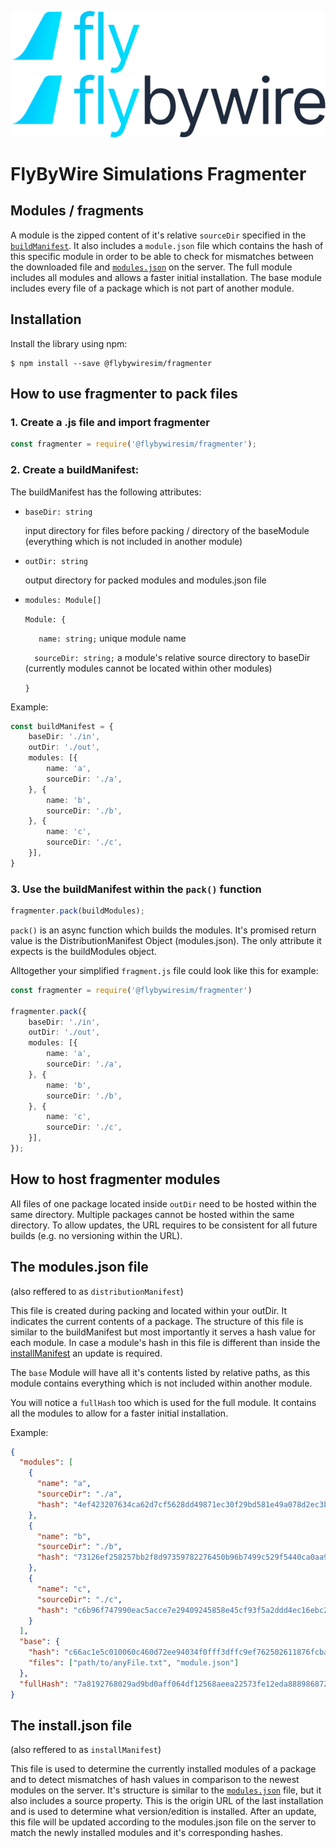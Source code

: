 ![FlyByWire Simulations](https://raw.githubusercontent.com/flybywiresim/branding/1391fc003d8b5d439d01ad86e2778ae0bfc8b682/tails-with-text/FBW-Color-Light.svg#gh-dark-mode-only)
![FlyByWire Simulations](https://github.com/flybywiresim/branding/blob/master/tails-with-text/FBW-Color-Dark.svg#gh-light-mode-only)


# FlyByWire Simulations Fragmenter

## Modules / fragments

A module is the zipped content of it's relative `sourceDir` specified in the [`buildManifest`](#2-create-a-buildmanifest). It also includes a `module.json` file which contains the hash of this specific module in order to be able to check for mismatches between the downloaded file and [`modules.json`](#the-modulesjson-file) on the server. The full module includes all modules and allows a faster initial installation. The base module includes every file of a package which is not part of another module.

## Installation

Install the library using npm:
```shell
$ npm install --save @flybywiresim/fragmenter
```
## How to use fragmenter to pack files

### 1. Create a .js file and import fragmenter
```ts
const fragmenter = require('@flybywiresim/fragmenter');
```
### 2. Create a buildManifest:

The buildManifest has the following attributes:

- `baseDir: string` 

    input directory for files before packing / directory of the baseModule (everything which is not included in another module)

 - `outDir: string`

    output directory for packed modules and modules.json file

- `modules: Module[]`
    
    `Module: {`
    
    `   name: string;` unique module name
    
    `   sourceDir: string; ` a module's relative source directory to baseDir (currently modules cannot be located within other modules)
    
    `}`

Example:

```ts
const buildManifest = {
    baseDir: './in',
    outDir: './out',
    modules: [{
        name: 'a',
        sourceDir: './a',
    }, {
        name: 'b',
        sourceDir: './b',
    }, {
        name: 'c',
        sourceDir: './c',
    }],
}
```

### 3. Use the buildManifest within the `pack()` function

```ts
fragmenter.pack(buildModules);
```
`pack()` is an async function which builds the modules. It's promised return value is the DistributionManifest Object (modules.json). The only attribute it expects is the buildModules object.

Alltogether your simplified `fragment.js` file could look like this for example:
```ts
const fragmenter = require('@flybywiresim/fragmenter')

fragmenter.pack({
    baseDir: './in',
    outDir: './out',
    modules: [{
        name: 'a',
        sourceDir: './a',
    }, {
        name: 'b',
        sourceDir: './b',
    }, {
        name: 'c',
        sourceDir: './c',
    }],
});
```

## How to host fragmenter modules

All files of one package located inside `outDir` need to be hosted within the same directory. Multiple packages cannot be hosted within the same directory. To allow updates, the URL requires to be consistent for all future builds (e.g. no versioning within the URL).

## The modules.json file

(also reffered to as `distributionManifest`)

This file is created during packing and located within your outDir. It indicates the current contents of a package. The structure of this file is similar to the buildManifest but most importantly it serves a hash value for each module. In case a module's hash in this file is different than inside the [installManifest](#-the-install.json-file) an update is required.

The `base` Module will have all it's contents listed by relative paths, as this module contains everything which is not included within another module.

You will notice a `fullHash` too which is used for the full module. It contains all the modules to allow for a faster initial installation.

Example:

```json
{
  "modules": [
    {
      "name": "a",
      "sourceDir": "./a",
      "hash": "4ef423207634ca62d7cf5628dd49871ec30f29bd581e49a078d2ec3be5afb7b71e53a4437c3efa2ad0f1e42e754aa2f99e48f26fd580418384ed49ba169d13fd"
    },
    {
      "name": "b",
      "sourceDir": "./b",
      "hash": "73126ef258257bb2f8d97359782276450b96b7499c529f5440ca0aa9f6545a41462f07797d05665b06bcdf2ef69e695e3f213f0c6f1acb3c23da5339cf9b9108"
    },
    {
      "name": "c",
      "sourceDir": "./c",
      "hash": "c6b96f747990eac5acce7e29409245858e45cf93f5a2ddd4ec16ebc22a3863457d0ebdaf7a5d29b7e51edab930e3129c4c867b21b9837083dc4c2b995c00990e"
    }
  ],
  "base": {
    "hash": "c66ac1e5c010060c460d72ee94034f0fff3dffc9ef762502611876fcba444c9d7b5a761952a906175db7e96243b8d93651a0468d3e768709eb7895f36c35ad67",
    "files": ["path/to/anyFile.txt", "module.json"]
  },
  "fullHash": "7a8192768029ad9bd0aff064df12568aeea22573fe12eda88898687232e8cefdb759bf2cbd7795fa5840be1c6886025b86d621c76869df996a18260c535c761c"
}
```

## The install.json file

(also reffered to as `installManifest`)

This file is used to determine the currently installed modules of a package and to detect mismatches of hash values in comparison to the newest modules on the server.
It's structure is similar to the [`modules.json`](#the-modulesjson-file) file, but it also includes a source property. This is the origin URL of the last installation and is used to determine what version/edition is installed. After an update, this file will be updated according to the modules.json file on the server to match the newly installed modules and it's corresponding hashes.



